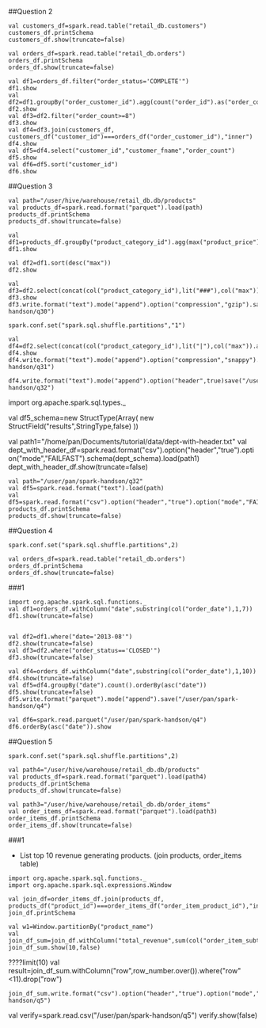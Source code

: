 ##Question 2
```
val customers_df=spark.read.table("retail_db.customers")
customers_df.printSchema
customers_df.show(truncate=false)
```
```
val orders_df=spark.read.table("retail_db.orders")
orders_df.printSchema
orders_df.show(truncate=false)
```
```
val df1=orders_df.filter("order_status='COMPLETE'")
df1.show
val df2=df1.groupBy("order_customer_id").agg(count("order_id").as("order_count"))
df2.show
val df3=df2.filter("order_count>=8")
df3.show
val df4=df3.join(customers_df, customers_df("customer_id")===orders_df("order_customer_id"),"inner")
df4.show
val df5=df4.select("customer_id","customer_fname","order_count")
df5.show
val df6=df5.sort("customer_id")
df6.show
```


##Question 3
```
val path="/user/hive/warehouse/retail_db.db/products"
val products_df=spark.read.format("parquet").load(path)
products_df.printSchema
products_df.show(truncate=false)
```
```
val df1=products_df.groupBy("product_category_id").agg(max("product_price").as("max"))
df1.show
```
```
val df2=df1.sort(desc("max"))
df2.show
```
```
val df3=df2.select(concat(col("product_category_id"),lit("###"),col("max")).as("results"))
df3.show
df3.write.format("text").mode("append").option("compression","gzip").save("/user/pan/spark-handson/q30")
```
```
spark.conf.set("spark.sql.shuffle.partitions","1")
```
```
val df4=df2.select(concat(col("product_category_id"),lit("|"),col("max")).as("results"))
df4.show
df4.write.format("text").mode("append").option("compression","snappy").save("/user/pan/spark-handson/q31")
```
```
df4.write.format("text").mode("append").option("header",true)save("/user/pan/spark-handson/q32")
```







import org.apache.spark.sql.types._

val df5_schema=new StructType(Array(
new StructField("results",StringType,false)
))

val path1="/home/pan/Documents/tutorial/data/dept-with-header.txt"
val dept_with_header_df=spark.read.format("csv").option("header","true").option("mode","FAILFAST").schema(dept_schema).load(path1)
dept_with_header_df.show(truncate=false)

```
val path="/user/pan/spark-handson/q32"
val df5=spark.read.format("text").load(path)
val df5=spark.read.format("csv").option("header","true").option("mode","FAILFAST").schema(dept_schema).load(path1)
products_df.printSchema
products_df.show(truncate=false)
```




##Question 4
```
spark.conf.set("spark.sql.shuffle.partitions",2)
```
```
val orders_df=spark.read.table("retail_db.orders")
orders_df.printSchema
orders_df.show(truncate=false)
```
###1
```
import org.apache.spark.sql.functions._
val df1=orders_df.withColumn("date",substring(col("order_date"),1,7))
df1.show(truncate=false)


val df2=df1.where("date='2013-08'")
df2.show(truncate=false)
val df3=df2.where("order_status=='CLOSED'")
df3.show(truncate=false)
```

```
val df4=orders_df.withColumn("date",substring(col("order_date"),1,10))
df4.show(truncate=false)
val df5=df4.groupBy("date").count().orderBy(asc("date"))
df5.show(truncate=false)
df5.write.format("parquet").mode("append").save("/user/pan/spark-handson/q4")
```
```
val df6=spark.read.parquet("/user/pan/spark-handson/q4")
df6.orderBy(asc("date")).show
```



##Question 5
```
spark.conf.set("spark.sql.shuffle.partitions",2)
```
```
val path4="/user/hive/warehouse/retail_db.db/products"
val products_df=spark.read.format("parquet").load(path4)
products_df.printSchema
products_df.show(truncate=false)
```
```
val path3="/user/hive/warehouse/retail_db.db/order_items"
val order_items_df=spark.read.format("parquet").load(path3)
order_items_df.printSchema
order_items_df.show(truncate=false)
```

###1
- List top 10 revenue generating products. (join products, order_items table)
```
import org.apache.spark.sql.functions._
import org.apache.spark.sql.expressions.Window
```
```
val join_df=order_items_df.join(products_df, products_df("product_id")===order_items_df("order_item_product_id"),"inner")
join_df.printSchema
```
```
val w1=Window.partitionBy("product_name")
val join_df_sum=join_df.withColumn("total_revenue",sum(col("order_item_subtotal")).over(w1)).orderBy(desc("total_revenue")).select("product_name","total_revenue","product_id").distinct
join_df_sum.show(10,false)
```




????limit(10)
val result=join_df_sum.withColumn("row",row_number.over()).where("row"<11).drop("row")




```
join_df_sum.write.format("csv").option("header","true").option("mode","FAILFAST").option("sep",":").save("/user/pan/spark-handson/q5")
```

val verify=spark.read.csv("/user/pan/spark-handson/q5")
verify.show(false)


